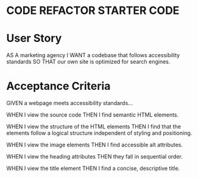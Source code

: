 # CODE REFACTOR STARTER CODE

# User Story

AS A marketing agency
I WANT a codebase that follows accessibility standards
SO THAT our own site is optimized for search engines.


# Acceptance Criteria

GIVEN a webpage meets accessibility standards...

WHEN I view the source code
THEN I find semantic HTML elements.

WHEN I view the structure of the HTML elements
THEN I find that the elements follow a logical structure independent of styling and positioning.

WHEN I view the image elements
THEN I find accessible alt attributes.

WHEN I view the heading attributes
THEN they fall in sequential order.

WHEN I view the title element
THEN I find a concise, descriptive title.
